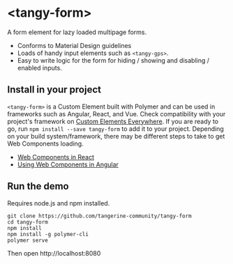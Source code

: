 # \<tangy-form\>

A form element for lazy loaded multipage forms.

- Conforms to Material Design guidelines
- Loads of handy input elements such as `<tangy-gps>`.
- Easy to write logic for the form for hiding / showing and disabling / enabled inputs.


## Install in your project
`<tangy-form>` is a Custom Element built with Polymer and can be used in frameworks such as Angular, React, and Vue. Check compatibility with your project's framework on [Custom Elements Everywhere](https://custom-elements-everywhere.com/).  If you are ready to go, run `npm install --save tangy-form` to add it to your project. Depending on your build system/framework, there may be different steps to take to get Web Components loading.

- [Web Components in React](https://reactjs.org/docs/web-components.html)
- [Using Web Components in Angular](https://www.c-sharpcorner.com/article/creating-reusable-web-component-and-using-it-with-angular/)

## Run the demo
Requires node.js and npm installed.
```
git clone https://github.com/tangerine-community/tangy-form
cd tangy-form
npm install
npm install -g polymer-cli
polymer serve
```
Then open http://localhost:8080

